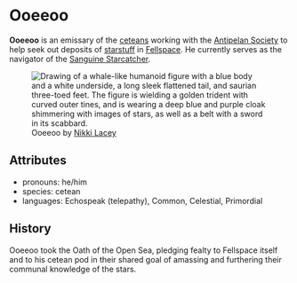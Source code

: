 # Ooeeoo

**Ooeeoo** is an emissary of the [ceteans](../../../../species/cetean) working with the [Antipelan Society](../../) to help seek out deposits of [starstuff](../../../../artifacts/starstuff) in [Fellspace](../../../../astronomy/fellspace). He currently serves as the navigator of the [Sanguine Starcatcher](../../fleet/sanguine-starcatcher).

<figure>
  <img src="../../../../species/cetean/ooeeoo-nikki-lacey.jpg" alt="Drawing of a whale-like humanoid figure with a blue body and a white underside, a long sleek flattened tail, and saurian three-toed feet. The figure is wielding a golden trident with curved outer tines, and is wearing a deep blue and purple cloak shimmering with images of stars, as well as a belt with a sword in its scabbard." />
  <figcaption>Ooeeoo by <a href="https://linktr.ee/hollycircling">Nikki Lacey</a></figcaption>
</figure>

## Attributes

- pronouns: he/him
- species: cetean
- languages: Echospeak (telepathy), Common, Celestial, Primordial

## History

Ooeeoo took the Oath of the Open Sea, pledging fealty to Fellspace itself and to his cetean pod in their shared goal of amassing and furthering their communal knowledge of the stars.
